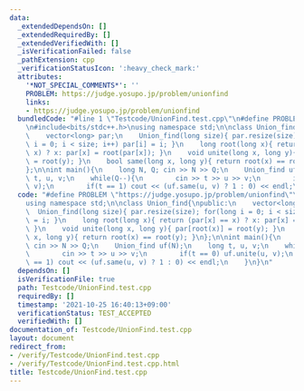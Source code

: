 ```yaml
---
data:
  _extendedDependsOn: []
  _extendedRequiredBy: []
  _extendedVerifiedWith: []
  _isVerificationFailed: false
  _pathExtension: cpp
  _verificationStatusIcon: ':heavy_check_mark:'
  attributes:
    '*NOT_SPECIAL_COMMENTS*': ''
    PROBLEM: https://judge.yosupo.jp/problem/unionfind
    links:
    - https://judge.yosupo.jp/problem/unionfind
  bundledCode: "#line 1 \"Testcode/UnionFind.test.cpp\"\n#define PROBLEM \"https://judge.yosupo.jp/problem/unionfind\"\
    \n#include<bits/stdc++.h>\nusing namespace std;\n\nclass Union_find{\npublic:\n\
    \    vector<long> par;\n    Union_find(long size){ par.resize(size); for(long\
    \ i = 0; i < size; i++) par[i] = i; }\n    long root(long x){ return (par[x] ==\
    \ x) ? x: par[x] = root(par[x]); }\n    void unite(long x, long y){ par[root(x)]\
    \ = root(y); }\n    bool same(long x, long y){ return root(x) == root(y); }\n\
    };\n\nint main(){\n    long N, Q; cin >> N >> Q;\n    Union_find uf(N);\n    long\
    \ t, u, v;\n    while(Q--){\n        cin >> t >> u >> v;\n        if(t == 0) uf.unite(u,\
    \ v);\n        if(t == 1) cout << (uf.same(u, v) ? 1 : 0) << endl;\n    }\n}\n"
  code: "#define PROBLEM \"https://judge.yosupo.jp/problem/unionfind\"\n#include<bits/stdc++.h>\n\
    using namespace std;\n\nclass Union_find{\npublic:\n    vector<long> par;\n  \
    \  Union_find(long size){ par.resize(size); for(long i = 0; i < size; i++) par[i]\
    \ = i; }\n    long root(long x){ return (par[x] == x) ? x: par[x] = root(par[x]);\
    \ }\n    void unite(long x, long y){ par[root(x)] = root(y); }\n    bool same(long\
    \ x, long y){ return root(x) == root(y); }\n};\n\nint main(){\n    long N, Q;\
    \ cin >> N >> Q;\n    Union_find uf(N);\n    long t, u, v;\n    while(Q--){\n\
    \        cin >> t >> u >> v;\n        if(t == 0) uf.unite(u, v);\n        if(t\
    \ == 1) cout << (uf.same(u, v) ? 1 : 0) << endl;\n    }\n}\n"
  dependsOn: []
  isVerificationFile: true
  path: Testcode/UnionFind.test.cpp
  requiredBy: []
  timestamp: '2021-10-25 16:40:13+09:00'
  verificationStatus: TEST_ACCEPTED
  verifiedWith: []
documentation_of: Testcode/UnionFind.test.cpp
layout: document
redirect_from:
- /verify/Testcode/UnionFind.test.cpp
- /verify/Testcode/UnionFind.test.cpp.html
title: Testcode/UnionFind.test.cpp
---
```

